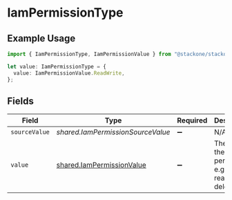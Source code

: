 # IamPermissionType

## Example Usage

```typescript
import { IamPermissionType, IamPermissionValue } from "@stackone/stackone-client-ts/sdk/models/shared";

let value: IamPermissionType = {
  value: IamPermissionValue.ReadWrite,
};
```

## Fields

| Field                                                                         | Type                                                                          | Required                                                                      | Description                                                                   | Example                                                                       |
| ----------------------------------------------------------------------------- | ----------------------------------------------------------------------------- | ----------------------------------------------------------------------------- | ----------------------------------------------------------------------------- | ----------------------------------------------------------------------------- |
| `sourceValue`                                                                 | *shared.IamPermissionSourceValue*                                             | :heavy_minus_sign:                                                            | N/A                                                                           |                                                                               |
| `value`                                                                       | [shared.IamPermissionValue](../../../sdk/models/shared/iampermissionvalue.md) | :heavy_minus_sign:                                                            | The type of the permission, e.g. read, read_write, delete, etc.               | read_write                                                                    |